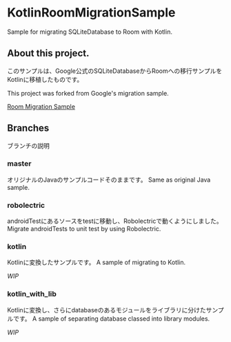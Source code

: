 # KotlinRoomMigrationSample
Sample for migrating SQLiteDatabase to Room with Kotlin.

## About this project.
このサンプルは、Google公式のSQLiteDatabaseからRoomへの移行サンプルをKotlinに移植したものです。

This project was forked from Google's migration sample.

[Room Migration Sample](https://github.com/android/architecture-components-samples/tree/master/PersistenceMigrationsSample)

## Branches

ブランチの説明

### master
オリジナルのJavaのサンプルコードそのままです。
Same as original Java sample.

### robolectric
androidTestにあるソースをtestに移動し、Robolectricで動くようにしました。
Migrate androidTests to unit test by using Robolectric.

### kotlin
Kotlinに変換したサンプルです。
A sample of migrating to Kotlin.

*WIP*

### kotlin_with_lib
Kotlinに変換し、さらにdatabaseのあるモジュールをライブラリに分けたサンプルです。
A sample of separating database classed into library modules.

*WIP*